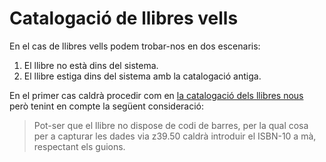 

# Catalogació de llibres vells

En el cas de llibres vells podem trobar-nos en dos escenaris:

1. El llibre no està dins del sistema.
2. El llibre estiga dins del sistema amb la catalogació antiga.

En el primer cas caldrà procedir com en [la catalogació dels llibres nous](catalogacio-llibres-nous.md) però tenint en compte la següent consideració:

>Pot-ser que el llibre no dispose de codi de barres, per la qual cosa per a capturar les dades via z39.50 caldrà introduir el ISBN-10 a mà, respectant els guions.





